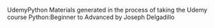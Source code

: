 UdemyPython
Materials generated in the process of taking the Udemy course Python:Beginner to Advanced by
Joseph Delgadillo


